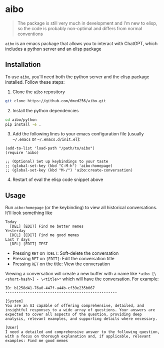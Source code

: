 # aibo

> The package is still very much in development and I'm new to elisp, so the code is probably non-optimal and differs from normal conventions

`aibo` is an emacs package that allows you to interact with ChatGPT, which includes a python server and an elisp package

## Installation

To use `aibo`, you'll need both the python server and the elisp package installed. Follow these steps:

1. Clone the `aibo` repository

```sh
git clone https://github.com/dmed256/aibo.git
```

2. Install the python dependencies

```sh
cd aibo/python
pip install -e .
```

3. Add the following lines to your emacs configuration file (usually `~/.emacs` or `~/.emacs.d/init.el`):

```elisp
(add-to-list 'load-path "/path/to/aibo")
(require 'aibo)

;; (Optional) Set up keybindings to your taste
;; (global-set-key (kbd "C-M-h") 'aibo:homepage)
;; (global-set-key (kbd "M-/") 'aibo:create-conversation)
```

4. Restart of eval the elisp code snippet above

## Usage

Run `aibo:homepage` (or the keybinding) to view all historical conversations. It'll look something like

```
Today
  [DEL] [EDIT] Find me better memes
Yesterday
  [DEL] [EDIT] Find me good memes
Last 7 days
  [DEL] [EDIT] TEST
```

- Pressing `RET` on `[DEL]`: Soft-delete the conversation
- Pressing `RET` on `[EDIT]`: Edit the conversation title
- Pressing `RET` on the title: View the conversation

Viewing a conversation will create a new buffer with a name like `*aibo [\<short-hash>] - \<title>*` which will have the conversation. For example:

```
ID: b1258d41-76a0-447f-a44b-cf39e235b067
--------------------------------------------------

[System]
You are an AI capable of offering comprehensive, detailed, and insightful responses to a wide array of questions. Your answers are expected to cover all aspects of the question, providing deep analysis, relevant examples, and supporting details where necessary.

[User]
I need a detailed and comprehensive answer to the following question, with a focus on thorough explanation and, if applicable, relevant examples: Find me good memes
```
